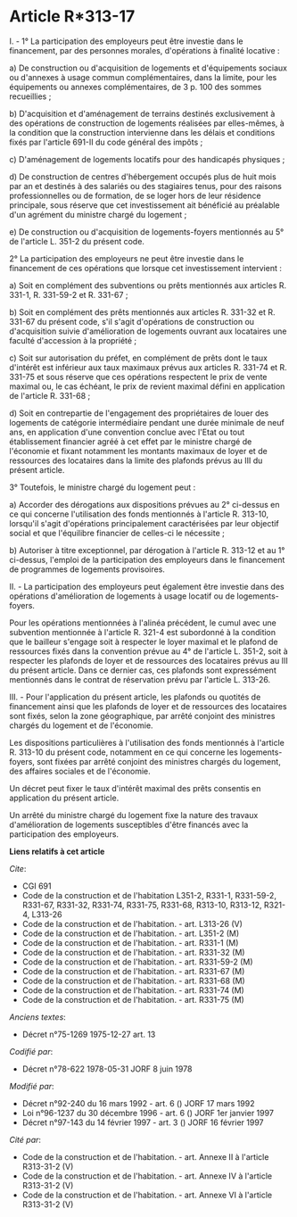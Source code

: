 # Article R*313-17

I. - 1° La participation des employeurs peut être investie dans le financement, par des personnes morales, d'opérations à
finalité locative :

a) De construction ou d'acquisition de logements et d'équipements sociaux ou d'annexes à usage commun complémentaires, dans
la limite, pour les équipements ou annexes complémentaires, de 3 p. 100 des sommes recueillies ;

b) D'acquisition et d'aménagement de terrains destinés exclusivement à des opérations de construction de logements réalisées
par elles-mêmes, à la condition que la construction intervienne dans les délais et conditions fixés par l'article 691-II du
code général des impôts ;

c) D'aménagement de logements locatifs pour des handicapés physiques ;

d) De construction de centres d'hébergement occupés plus de huit mois par an et destinés à des salariés ou des stagiaires
tenus, pour des raisons professionnelles ou de formation, de se loger hors de leur résidence principale, sous réserve que cet
investissement ait bénéficié au préalable d'un agrément du ministre chargé du logement ;

e) De construction ou d'acquisition de logements-foyers mentionnés au 5° de l'article L. 351-2 du présent code.

2° La participation des employeurs ne peut être investie dans le financement de ces opérations que lorsque cet investissement
intervient :

a) Soit en complément des subventions ou prêts mentionnés aux articles R. 331-1, R. 331-59-2 et R. 331-67 ;

b) Soit en complément des prêts mentionnés aux articles R. 331-32 et R. 331-67 du présent code, s'il s'agit d'opérations de
construction ou d'acquisition suivie d'amélioration de logements ouvrant aux locataires une faculté d'accession à la
propriété ;

c) Soit sur autorisation du préfet, en complément de prêts dont le taux d'intérêt est inférieur aux taux maximaux prévus aux
articles R. 331-74 et R. 331-75 et sous réserve que ces opérations respectent le prix de vente maximal ou, le cas échéant, le
prix de revient maximal défini en application de l'article R. 331-68 ;

d) Soit en contrepartie de l'engagement des propriétaires de louer des logements de catégorie intermédiaire pendant une durée
minimale de neuf ans, en application d'une convention conclue avec l'Etat ou tout établissement financier agréé à cet effet
par le ministre chargé de l'économie et fixant notamment les montants maximaux de loyer et de ressources des locataires dans
la limite des plafonds prévus au III du présent article.

3° Toutefois, le ministre chargé du logement peut :

a) Accorder des dérogations aux dispositions prévues au 2° ci-dessus en ce qui concerne l'utilisation des fonds mentionnés à
l'article R. 313-10, lorsqu'il s'agit d'opérations principalement caractérisées par leur objectif social et que l'équilibre
financier de celles-ci le nécessite ;

b) Autoriser à titre exceptionnel, par dérogation à l'article R. 313-12 et au 1° ci-dessus, l'emploi de la participation des
employeurs dans le financement de programmes de logements provisoires.

II. - La participation des employeurs peut également être investie dans des opérations d'amélioration de logements à usage
locatif ou de logements-foyers.

Pour les opérations mentionnées à l'alinéa précédent, le cumul avec une subvention mentionnée à l'article R. 321-4 est
subordonné à la condition que le bailleur s'engage soit à respecter le loyer maximal et le plafond de ressources fixés dans
la convention prévue au 4° de l'article L. 351-2, soit à respecter les plafonds de loyer et de ressources des locataires
prévus au III du présent article. Dans ce dernier cas, ces plafonds sont expressément mentionnés dans le contrat de
réservation prévu par l'article L. 313-26.

III. - Pour l'application du présent article, les plafonds ou quotités de financement ainsi que les plafonds de loyer et de
ressources des locataires sont fixés, selon la zone géographique, par arrêté conjoint des ministres chargés du logement et de
l'économie.

Les dispositions particulières à l'utilisation des fonds mentionnés à l'article R. 313-10 du présent code, notamment en ce
qui concerne les logements-foyers, sont fixées par arrêté conjoint des ministres chargés du logement, des affaires sociales
et de l'économie.

Un décret peut fixer le taux d'intérêt maximal des prêts consentis en application du présent article.

Un arrêté du ministre chargé du logement fixe la nature des travaux d'amélioration de logements susceptibles d'être financés
avec la participation des employeurs.

**Liens relatifs à cet article**

_Cite_:

  - CGI 691
  - Code de la construction et de l'habitation L351-2, R331-1, R331-59-2, R331-67, R331-32, R331-74, R331-75, R331-68, R313-10, R313-12, R321-4, L313-26
  - Code de la construction et de l'habitation. - art. L313-26 (V)
  - Code de la construction et de l'habitation. - art. L351-2 (M)
  - Code de la construction et de l'habitation. - art. R331-1 (M)
  - Code de la construction et de l'habitation. - art. R331-32 (M)
  - Code de la construction et de l'habitation. - art. R331-59-2 (M)
  - Code de la construction et de l'habitation. - art. R331-67 (M)
  - Code de la construction et de l'habitation. - art. R331-68 (M)
  - Code de la construction et de l'habitation. - art. R331-74 (M)
  - Code de la construction et de l'habitation. - art. R331-75 (M)

_Anciens textes_:

  - Décret n°75-1269 1975-12-27 art. 13

_Codifié par_:

  - Décret n°78-622 1978-05-31 JORF 8 juin 1978

_Modifié par_:

  - Décret n°92-240 du 16 mars 1992 - art. 6 () JORF 17 mars 1992
  - Loi n°96-1237 du 30 décembre 1996 - art. 6 () JORF 1er janvier 1997
  - Décret n°97-143 du 14 février 1997 - art. 3 () JORF 16 février 1997

_Cité par_:

  - Code de la construction et de l'habitation. - art. Annexe II à l'article R313-31-2 (V)
  - Code de la construction et de l'habitation. - art. Annexe IV à l'article R313-31-2 (V)
  - Code de la construction et de l'habitation. - art. Annexe VI à l'article R313-31-2 (V)
